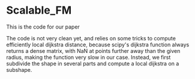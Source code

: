 # Scalable_FM
This is the code for our paper

The code is not very clean yet, and relies on some tricks to compute efficiently local dijkstra distance, because scipy's dijkstra function always returns a dense matrix, with NaN at points further away than the given radius, making the function very slow in our case.
Instead, we first subdivide the shape in several parts and compute a local dijkstra on a subshape. 

